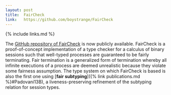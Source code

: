```yaml
---
layout: post
title:  FairCheck
link:   https://github.com/boystrange/FairCheck
---
```


{% include links.md %}

The [GitHub repository of
FairCheck](https://github.com/boystrange/FairCheck) is now publicly
available.  FairCheck is a proof-of-concept implementation of a type
checker for a calculus of binary sessions such that well-typed
processes are guaranteed to be fairly terminating. Fair termination
is a generalized form of termination whereby all infinite executions
of a process are deemed unrealistic because they violate some
fairness assumption. The type system on which FairCheck is based is
also the first one using [**fair subtyping**]({% link
publications.md %}#Padovani13B), a liveness-preserving refinement of
the subtyping relation for session types.
